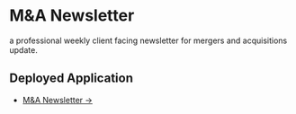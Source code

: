 # M&A Newsletter

a professional weekly client facing newsletter for mergers and acquisitions update.

## Deployed Application

- [M&A Newsletter ->](https://mrnewsletter.netlify.app/)
